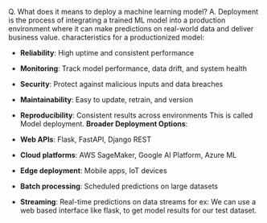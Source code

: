 Q. What does it means to deploy a machine learning model?
A. Deployment is the process of integrating a trained ML model into a production environment where it can make predictions on real-world data and deliver business value.
characteristics for a productionized model:
- **Reliability**: High uptime and consistent performance
- **Monitoring**: Track model performance, data drift, and system health
- **Security**: Protect against malicious inputs and data breaches
- **Maintainability**: Easy to update, retrain, and version
- **Reproducibility**: Consistent results across environments
This is called Model deployment. 
**Broader Deployment Options**:

- **Web APIs**: Flask, FastAPI, Django REST
- **Cloud platforms**: AWS SageMaker, Google AI Platform, Azure ML
- **Edge deployment**: Mobile apps, IoT devices
- **Batch processing**: Scheduled predictions on large datasets
- **Streaming**: Real-time predictions on data streams
for ex: We can use a web based interface like flask, to get model results for our test dataset.